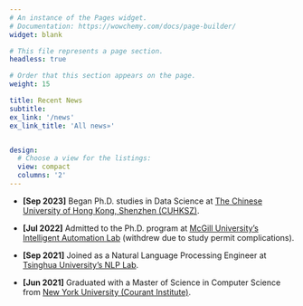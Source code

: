 ```yaml
---
# An instance of the Pages widget.
# Documentation: https://wowchemy.com/docs/page-builder/
widget: blank

# This file represents a page section.
headless: true

# Order that this section appears on the page.
weight: 15

title: Recent News
subtitle:
ex_link: '/news'  
ex_link_title: 'All news»'  


design:
  # Choose a view for the listings:
  view: compact
  columns: '2'
---
```


* **\[Sep 2023]** Began Ph.D. studies in Data Science at [The Chinese University of Hong Kong, Shenzhen (CUHKSZ)](https://sds.cuhk.edu.cn/en).

* **\[Jul 2022]** Admitted to the Ph.D. program at [McGill University’s Intelligent Automation Lab](http://mcgillialab.com/) (withdrew due to study permit complications).

* **\[Sep 2021]** Joined as a Natural Language Processing Engineer at [Tsinghua University’s NLP Lab](https://nlp.csai.tsinghua.edu.cn/).

* **\[Jun 2021]** Graduated with a Master of Science in Computer Science from [New York University (Courant Institute)](https://cs.nyu.edu/home/index.html).
